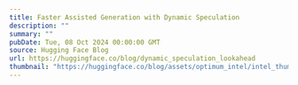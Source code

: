 ```yaml
---
title: Faster Assisted Generation with Dynamic Speculation
description: ""
summary: ""
pubDate: Tue, 08 Oct 2024 00:00:00 GMT
source: Hugging Face Blog
url: https://huggingface.co/blog/dynamic_speculation_lookahead
thumbnail: "https://huggingface.co/blog/assets/optimum_intel/intel_thumbnail.png"
---
```



